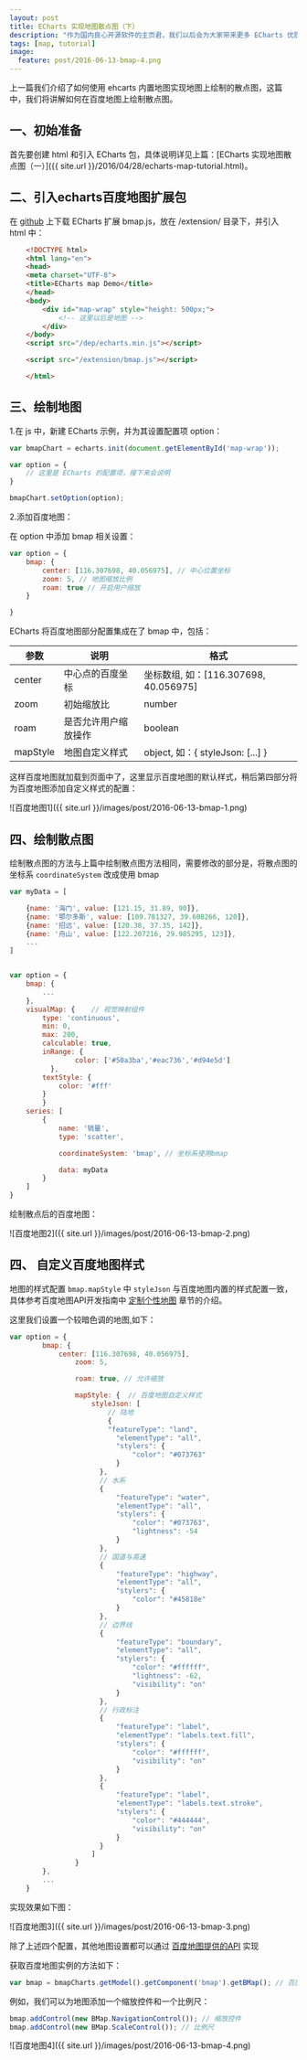 ```yaml
---
layout: post
title: ECharts 实现地图散点图（下）
description: "作为国内良心开源软件的主页君，我们以后会为大家带来更多 ECharts 优质教程！本期，主页君邀请到了百度 EFE 美女前端工程师王说，为我们介绍如何在地图散点图。如果看得跃跃欲试，文末还有小作业，跟着主页君一起学 ECharts 吧！"
tags: [map, tutorial]
image:
  feature: post/2016-06-13-bmap-4.png
---
```


上一篇我们介绍了如何使用 ehcarts 内置地图实现地图上绘制的散点图，这篇中，我们将讲解如何在百度地图上绘制散点图。


## 一、初始准备


首先要创建 html 和引入 ECharts 包，具体说明详见上篇：[ECharts 实现地图散点图（一）]({{ site.url }}/2016/04/28/echarts-map-tutorial.html)。


## 二、引入echarts百度地图扩展包

在 [github](https://github.com/ecomfe/echarts/tree/master/extension/bmap) 上下载 ECharts 扩展 bmap.js，放在 /extension/ 目录下，并引入 html 中：


```html
	<!DOCTYPE html>
	<html lang="en">
	<head>
	<meta charset="UTF-8">
	<title>ECharts map Demo</title>
	</head>
	<body>
		<div id="map-wrap" style="height: 500px;">
			<!-- 这里以后是地图 -->
		</div>
	</body>
	<script src="/dep/echarts.min.js"></script>

	<script src="/extension/bmap.js"></script>

	</html>


```

## 三、绘制地图

1.在 js 中，新建 ECharts 示例，并为其设置配置项 option：


```javascript
var bmapChart = echarts.init(document.getElementById('map-wrap'));

var option = {
	// 这里是 ECharts 的配置项，接下来会说明
}

bmapChart.setOption(option);


```

2.添加百度地图：

在 option 中添加 bmap 相关设置：

```javascript
var option = {
	bmap: {
      	center: [116.307698, 40.056975], // 中心位置坐标
      	zoom: 5, // 地图缩放比例
      	roam: true // 开启用户缩放
  	}

}

```

ECharts 将百度地图部分配置集成在了 bmap 中，包括：


|参数|说明|格式|
|--|--|--|
|center|中心点的百度坐标|坐标数组, 如：[116.307698, 40.056975]|
|zoom|初始缩放比|number|
|roam|是否允许用户缩放操作|boolean|
|mapStyle|地图自定义样式|object, 如：{ styleJson: [...] }|




这样百度地图就加载到页面中了，这里显示百度地图的默认样式，稍后第四部分将为百度地图添加自定义样式的配置：

![百度地图1]({{ site.url }}/images/post/2016-06-13-bmap-1.png)




## 四、绘制散点图


绘制散点图的方法与上篇中绘制散点图方法相同，需要修改的部分是，将散点图的坐标系 `coordinateSystem` 改成使用 bmap


```javascript
var myData = [

	{name: '海门', value: [121.15, 31.89, 90]},
  	{name: '鄂尔多斯', value: [109.781327, 39.608266, 120]},
  	{name: '招远', value: [120.38, 37.35, 142]},
    {name: '舟山', value: [122.207216, 29.985295, 123]},
  	...
]


var option = {
	bmap: {
      	...
  	},
  	visualMap: {	// 视觉映射组件
		type: 'continuous',
		min: 0,
		max: 200,
		calculable: true,
		inRange: {
             	color: ['#50a3ba','#eac736','#d94e5d']
          },
		textStyle: {
			color: '#fff'
		}
     	}
	series: [
		{
			name: '销量',
			type: 'scatter',

			coordinateSystem: 'bmap', // 坐标系使用bmap

			data: myData
		}
	]
}

```


绘制散点后的百度地图：

![百度地图2]({{ site.url }}/images/post/2016-06-13-bmap-2.png)


## 四、	自定义百度地图样式


地图的样式配置 `bmap.mapStyle` 中 `styleJson` 与百度地图内置的样式配置一致，具体参考百度地图API开发指南中 [定制个性地图](http://lbsyun.baidu.com/index.php?title=jspopular/guide/custom) 章节的介绍。


这里我们设置一个较暗色调的地图,如下：


```javascript
var option = {
		bmap: {
      		center: [116.307698, 40.056975],
         		zoom: 5,

     	    	roam: true, // 允许缩放

     	    	mapStyle: {  // 百度地图自定义样式
     	    		styleJson: [
     	    			// 陆地
                 		{
						"featureType": "land",
                          "elementType": "all",
                          "stylers": {
                              "color": "#073763"
                          }
                      },
                      // 水系
                      {
                          "featureType": "water",
                          "elementType": "all",
                          "stylers": {
                              "color": "#073763",
                              "lightness": -54
                          }
                      },
                      // 国道与高速
                      {
                          "featureType": "highway",
                          "elementType": "all",
                          "stylers": {
                              "color": "#45818e"
                          }
                      },
                      // 边界线
                      {
                          "featureType": "boundary",
                          "elementType": "all",
                          "stylers": {
                              "color": "#ffffff",
                              "lightness": -62,
                              "visibility": "on"
                          }
                      },
                      // 行政标注
                      {
                          "featureType": "label",
                          "elementType": "labels.text.fill",
                          "stylers": {
                              "color": "#ffffff",
                              "visibility": "on"
                          }
                      },
                      {
                          "featureType": "label",
                          "elementType": "labels.text.stroke",
                          "stylers": {
                              "color": "#444444",
                              "visibility": "on"
                          }
                      }
     	    		]
     	    	}
  		},
  		...
	}
```

实现效果如下图：

![百度地图3]({{ site.url }}/images/post/2016-06-13-bmap-3.png)


除了上述四个配置，其他地图设置都可以通过 [百度地图提供的API](http://lbsyun.baidu.com/index.php?title=jspopular) 实现

获取百度地图实例的方法如下：

```javascript
var bmap = bmapCharts.getModel().getComponent('bmap').getBMap(); // 百度地图实例

```

例如，我们可以为地图添加一个缩放控件和一个比例尺：

```javascript
bmap.addControl(new BMap.NavigationControl()); // 缩放控件
bmap.addControl(new BMap.ScaleControl()); // 比例尺

```

![百度地图4]({{ site.url }}/images/post/2016-06-13-bmap-4.png)



